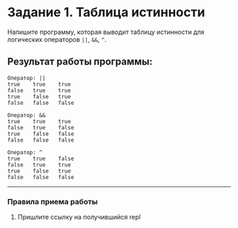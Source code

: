 # Задание 1. Таблица истинности

Напишите программу, которая выводит таблицу истинности для логических операторов `||`, `&&`, `^`.

## Результат работы программы:

```
Оператор: ||
true    true    true
false   true    true
true    false   true
false   false   false

Оператор: &&
true    true    true
false   true    false
true    false   false
false   false   false

Оператор: ^
true    true    false
false   true    true
true    false   true
false   false   false
```

------

### Правила приема работы

1. Пришлите ссылку на получившийся repl
